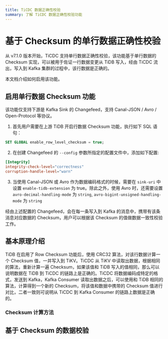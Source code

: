 ```yaml
---
title: TiCDC 数据正确性校验
summary: 了解 TiCDC 数据正确性校验功能
---
```


# 基于 Checksum 的单行数据正确性校验

从 v7.1.0 版本开始，TiCDC 支持单行数据正确性校验，该功能基于单行数据的 Checksum 实现，可以被用于佐证一行数据变更从 TiDB 写入，经由 TiCDC 流出，写入到 Kafka 集群的过程中，该行数据是正确的。

本文档介绍如何启用该功能。

## 启用单行数据 Checksum 功能

该功能仅支持下游是 Kafka Sink 的 Changefeed，支持 Canal-JSON / Avro / Open-Protocol 等协议。

1. 首先用户需要在上游 TiDB 开启行数据 Checksum 功能，执行如下 SQL 语句：

```sql
SET GLOBAL enable_row_level_checksum = true; 
```

2. 在创建 Changefeed 的 `--config` 参数所指定的配置文件中，添加如下配置:

```toml
[Integrity]
integrity-check-level="correctness"
corruption-handle-level="warn"
```

3. 当使用 Canal-JSON 或 Avro 作为数据编码格式的时候，需要在 `sink-uri` 中设置 `enable-tidb-extension` 为 true。除此之外，使用 Avro 时，还需要设置 `avro-decimal-handling-mode` 为 `string`, `avro-bigint-unsigned-handling-mode` 为 `string`

经由上述配置的 Changefeed，会在每一条写入到 Kafka 的消息中，携带有该条消息对应数据的 Checksum，用户可以根据该 Checksum 的值做数据一致性校验工作。

## 基本原理介绍

TiDB 在启用了 Row Checksum 功能后，使用 CRC32 算法，对该行数据计算一个 Checksum 值，一并写入到 TiKV。TiCDC 从 TiKV 中读取出数据，根据相同的算法，重新计算一遍 Checksum，如果该值和 TiDB 写入的值相同，那么可以说明数据在 TiDB 到 TiCDC 的链路上是正确的。TiCDC 将数据编码成特定的格式，发送到 Kafka，Kafka Consumer 读取出数据之后，可以使用和 TiDB 相同的算法，计算得到一个新的 Checksum，将该值和数据中携带的 Checksum 值进行对比，二者一致则可说明从 TiCDC 到 Kafka Consumer 的链路上数据是正确的。

### Checksum 计算方法

## 基于 Checksum 的数据校验